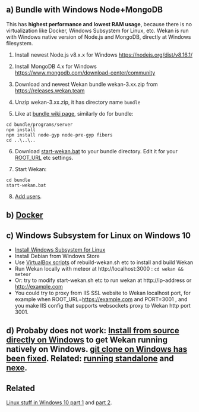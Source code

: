 ## a) Bundle with Windows Node+MongoDB

This has **highest performance and lowest RAM usage**, because there is no virtualization like Docker, Windows Subsystem for Linux, etc. Wekan is run with Windows native version of Node.js and MongoDB, directly at Windows filesystem.

1. Install newest Node.js v8.x.x for Windows
https://nodejs.org/dist/v8.16.1/

2. Install MongoDB 4.x for Windows
https://www.mongodb.com/download-center/community

3. Download and newest Wekan bundle wekan-3.xx.zip from https://releases.wekan.team

4. Unzip wekan-3.xx.zip, it has directory name `bundle`

5. Like at [bundle wiki page](https://github.com/wekan/wekan/wiki/Platforms#not-exposed-to-internet-bundle-for-raspi-3-arm64-windows-and-any-nodemongo-cpu-architectures-no-automatic-updates-no-sandboxing), similarly do for bundle:
```
cd bundle/programs/server
npm install
npm install node-gyp node-pre-gyp fibers
cd ..\..\..
```
6. Download [start-wekan.bat](https://raw.githubusercontent.com/wekan/wekan/master/start-wekan.bat) to your bundle directory. Edit it for your [ROOT_URL](https://github.com/wekan/wekan/wiki/Settings) etc settings.

7. Start Wekan:
```
cd bundle
start-wekan.bat
```

8. [Add users](https://github.com/wekan/wekan/wiki/Adding-users).

## b) [Docker](https://github.com/wekan/wekan/wiki/Docker)

## c) Windows Subsystem for Linux on Windows 10
- [Install Windows Subsystem for Linux](https://wiki.debian.org/InstallingDebianOn/Microsoft/Windows/SubsystemForLinux)
- Install Debian from Windows Store
- Use [VirtualBox scripts](https://github.com/wekan/wekan-maintainer/tree/master/virtualbox) of rebuild-wekan.sh etc to install and build Wekan
- Run Wekan locally with meteor at http://localhost:3000 : `cd wekan && meteor`
- Or: try to modify start-wekan.sh etc to run wekan at http://ip-address or http://example.com
- You could try to proxy from IIS SSL website to Wekan localhost port, for example when ROOT_URL=https://example.com and PORT=3001 , and you make IIS config that supports websockets proxy to Wekan http port 3001.

## d) Probaby does not work: [Install from source directly on Windows](https://github.com/wekan/wekan/wiki/Install-Wekan-from-source-on-Windows) to get Wekan running natively on Windows. [git clone on Windows has been fixed](https://github.com/wekan/wekan/issues/977). Related: [running standalone](https://github.com/wekan/wekan/issues/883) and [nexe](https://github.com/wekan/wekan/issues/710).

## Related

[Linux stuff in Windows 10 part 1](https://cepa.io/2018/02/10/linuxizing-your-windows-pc-part1/) and [part 2](https://cepa.io/2018/02/20/linuxizing-your-windows-pc-part2/).
